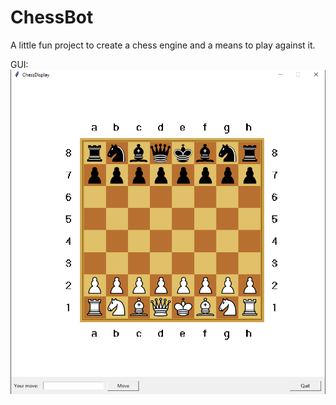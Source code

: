 # ChessBot

A little fun project to create a chess engine and a means to play against it.

GUI:
![plot](./imgs/readme_image.png)